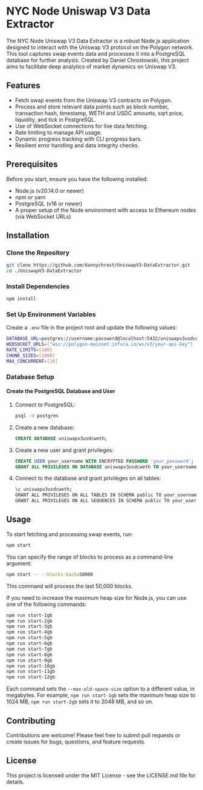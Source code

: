 # NYC Node Uniswap V3 Data Extractor

The NYC Node Uniswap V3 Data Extractor is a robust Node.js application designed to interact with the Uniswap V3 protocol on the Polygon network. This tool captures swap events data and processes it into a PostgreSQL database for further analysis. Created by Daniel Chrostowski, this project aims to facilitate deep analytics of market dynamics on Uniswap V3.

## Features

- Fetch swap events from the Uniswap V3 contracts on Polygon.
- Process and store relevant data points such as block number, transaction hash, timestamp, WETH and USDC amounts, sqrt price, liquidity, and tick in PostgreSQL.
- Use of WebSocket connections for live data fetching.
- Rate limiting to manage API usage.
- Dynamic progress tracking with CLI progress bars.
- Resilient error handling and data integrity checks.

## Prerequisites

Before you start, ensure you have the following installed:

- Node.js (v20.14.0 or newer)
- npm or yarn
- PostgreSQL (v16 or newer)
- A proper setup of the Node environment with access to Ethereum nodes (via WebSocket URLs)

## Installation

### Clone the Repository

```sh
git clone https://github.com/dannychrost/UniswapV3-DataExtractor.git
cd ./UniswapV3-DataExtractor
```

### Install Dependencies

```sh
npm install
```

### Set Up Environment Variables

Create a `.env` file in the project root and update the following values:

```sh
DATABASE_URL=postgres://username:password@localhost:5432/uniswapv3usdcweth
WEBSOCKET_URLS=["wss://polygon-mainnet.infura.io/ws/v3/your-api-key"]
RATE_LIMITS=[100]
CHUNK_SIZES=[1000]
MAX_CONCURRENT=[20]
```

### Database Setup

#### Create the PostgreSQL Database and User

1. Connect to PostgreSQL:

   ```sh
   psql -U postgres
   ```

2. Create a new database:

   ```sql
   CREATE DATABASE uniswapv3usdcweth;
   ```

3. Create a new user and grant privileges:

   ```sql
   CREATE USER your_username WITH ENCRYPTED PASSWORD 'your_password';
   GRANT ALL PRIVILEGES ON DATABASE uniswapv3usdcweth TO your_username;
   ```

4. Connect to the database and grant privileges on all tables:
   ```sh
   \c uniswapv3usdcweth;
   GRANT ALL PRIVILEGES ON ALL TABLES IN SCHEMA public TO your_username;
   GRANT ALL PRIVILEGES ON ALL SEQUENCES IN SCHEMA public TO your_username;
   ```

## Usage

To start fetching and processing swap events, run:

```sh
npm start
```

You can specify the range of blocks to process as a command-line argument:

```sh
npm start -- --blocks-back=50000
```

This command will process the last 50,000 blocks.

If you need to increase the maximum heap size for Node.js, you can use one of the following commands:

```sh
npm run start-1gb
npm run start-2gb
npm run start-3gb
npm run start-4gb
npm run start-5gb
npm run start-6gb
npm run start-7gb
npm run start-8gb
npm run start-9gb
npm run start-10gb
npm run start-11gb
npm run start-12gb
```

Each command sets the `--max-old-space-size` option to a different value, in megabytes. For example, `npm run start-1gb` sets the maximum heap size to 1024 MB, `npm run start-2gb` sets it to 2048 MB, and so on.

## Contributing

Contributions are welcome! Please feel free to submit pull requests or create issues for bugs, questions, and feature requests.

## License

This project is licensed under the MIT License - see the LICENSE.md file for details.
